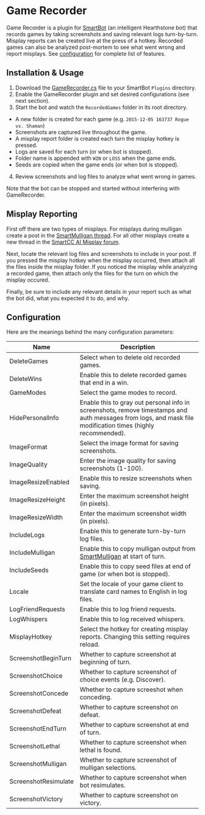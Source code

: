 # Game Recorder

Game Recorder is a plugin for [SmartBot](http://sb-forum.com/) (an intelligent Hearthstone bot) that records games by taking screenshots and saving relevant logs turn-by-turn. Misplay reports can be created live at the press of a hotkey. Recorded games can also be analyzed post-mortem to see what went wrong and report misplays. See [configuration](#configuration) for complete list of features.

## Installation & Usage

1. Download the [GameRecorder.cs](https://github.com/levinson/GameRecorder/raw/master/GameRecorder.cs) file to your SmartBot ```Plugins``` directory.
2. Enable the GameRecorder plugin and set desired configurations (see next section).
3. Start the bot and watch the ```RecordedGames``` folder in its root directory.
  * A new folder is created for each game (e.g. ```2015-12-05 163737 Rogue vs. Shaman```)
  * Screenshots are captured live throughout the game.
  * A misplay report folder is created each turn the misplay hotkey is pressed.
  * Logs are saved for each turn (or when bot is stopped).
  * Folder name is appended with ```WIN``` or ```LOSS``` when the game ends.
  * Seeds are copied when the game ends (or when bot is stopped).
4. Review screenshots and log files to analyze what went wrong in games.

Note that the bot can be stopped and started without interfering with GameRecorder.

## Misplay Reporting

First off there are two types of misplays. For misplays during mulligan create a post in the [SmartMulligan thread](http://sb-forum.com/index.php?/topic/5930-requestfeedback-smartmulligan/). For all other misplays create a new thread in the [SmartCC AI Misplay forum](http://sb-forum.com/index.php?/forum/31-smartcc-ai-misplay/).

Next, locate the relevant log files and screenshots to include in your post. If you pressed the misplay hotkey when the misplay occurred, then attach all the files inside the misplay folder. If you noticed the misplay while analyzing a recorded game, then attach only the files for the turn on which the misplay occured.

Finally, be sure to include any relevant details in your report such as what the bot did, what you expected it to do, and why.

## Configuration

Here are the meanings behind the many configuration parameters:

Name|Description
---|---
DeleteGames|Select when to delete old recorded games.
DeleteWins|Enable this to delete recorded games that end in a win.
GameModes|Select the game modes to record.
HidePersonalInfo|Enable this to gray out personal info in screenshots, remove timestamps and auth messages from logs, and mask file modification times (highly recommended).
ImageFormat|Select the image format for saving screenshots.
ImageQuality|Enter the image quality for saving screenshots (1-100).
ImageResizeEnabled|Enable this to resize screenshots when saving.
ImageResizeHeight|Enter the maximum screenshot height (in pixels).
ImageResizeWidth|Enter the maximum screenshot width (in pixels).
IncludeLogs|Enable this to generate turn-by-turn log files.
IncludeMulligan|Enable this to copy mulligan output from [SmartMulligan](http://sb-forum.com/index.php?/topic/5930-requestfeedback-smartmulligan/) at start of turn.
IncludeSeeds|Enable this to copy seed files at end of game (or when bot is stopped).
Locale|Set the locale of your game client to translate card names to English in log files.
LogFriendRequests|Enable this to log friend requests.
LogWhispers|Enable this to log received whispers.
MisplayHotkey|Select the hotkey for creating misplay reports. Changing this setting requires reload.
ScreenshotBeginTurn|Whether to capture screenshot at beginning of turn.
ScreenshotChoice|Whether to capture screenshot of choice events (e.g. Discover).
ScreenshotConcede|Whether to capture screeshot when conceding.
ScreenshotDefeat|Whether to capture screenshot on defeat.
ScreenshotEndTurn|Whether to capture screenshot at end of turn.
ScreenshotLethal|Whether to capture screenshot when lethal is found.
ScreenshotMulligan|Whether to capture screenshot of mulligan selections.
ScreenshotResimulate|Whether to capture screenshot when bot resimulates.
ScreenshotVictory|Whether to capture screenshot on victory.
